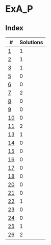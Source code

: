 # ExA_P

## Index

| #             | Solutions |
| ------------- | --------- |
| [1](1.md)     | 1         |
| [2](2.md)     | 1         |
| [3](3.md)     | 1         |
| [5](5.md)     | 0         |
| [6](6.md)     | 0         |
| [7](7.md)     | 2         |
| [8](8.md)     | 0         |
| [9](9.md)     | 0         |
| [10](10.md)   | 0         |
| [11](11.md)   | 2         |
| [13](13.md)   | 1         |
| [14](14.md)   | 0         |
| [15](15.md)   | 0         |
| [16](16.md)   | 0         |
| [17](17.md)   | 0         |
| [18](18.md)   | 0         |
| [20](20.md)   | 0         |
| [21](21.md)   | 0         |
| [22](22.md)   | 1         |
| [23](23.md)   | 0         |
| [24](24.md)   | 0         |
| [25](25.md)   | 1         |
| [26](26.md)   | 2         |
